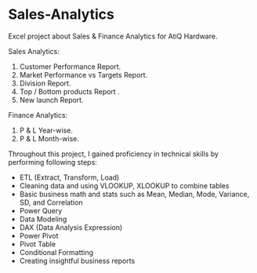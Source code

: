 # Sales-Analytics

Excel project about Sales & Finance Analytics for AtiQ Hardware.

Sales Analytics: 
 1. Customer Performance Report.
 2. Market Performance vs Targets Report.
 3. Division Report.
 4. Top / Bottom products Report .
 5. New launch Report.
 
 Finance Analytics: 
 1. P & L Year-wise.
 2. P & L Month-wise.

Throughout this project, I gained proficiency in technical skills by performing following steps:

 - ETL (Extract, Transform, Load)
 - Cleaning data and using VLOOKUP, XLOOKUP to combine tables
 - Basic business math and stats such as Mean, Median, Mode, Variance, SD, and Correlation
 - Power Query
 - Data Modeling
 - DAX (Data Analysis Expression)
 - Power Pivot
 - Pivot Table
 - Conditional Formatting
 - Creating insightful business reports
